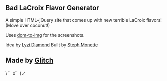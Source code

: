 Bad LaCroix Flavor Generator 
------------
A simple HTML+jQuery site that comes up with new terrible LaCroix flavors! (Move over coconut!)

Uses [dom-to-img](https://github.com/tsayen/dom-to-image) for the screenshots.

Idea by [Lyzi Diamond](https://glitch.com/@lyzidiamond)
Built by [Steph Monette](https://glitch.com/@smonette)

Made by [Glitch](https://glitch.com/)
-------------------

\ ゜o゜)ノ
